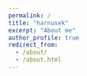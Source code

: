 ```yaml
---
permalink: /
title: "harnusek"
excerpt: "About me"
author_profile: true
redirect_from: 
  - /about/
  - /about.html
---
```



